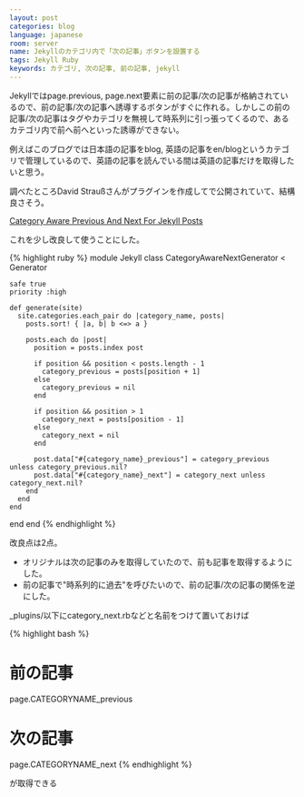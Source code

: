 ```yaml
---
layout: post
categories: blog
language: japanese
room: server
name: Jekyllのカテゴリ内で「次の記事」ボタンを設置する
tags: Jekyll Ruby
keywords: カテゴリ, 次の記事, 前の記事, jekyll
---
```


Jekyllではpage.previous, page.next要素に前の記事/次の記事が格納されているので、前の記事/次の記事へ誘導するボタンがすぐに作れる。しかしこの前の記事/次の記事はタグやカテゴリを無視して時系列に引っ張ってくるので、あるカテゴリ内で前へ前へといった誘導ができない。

例えばこのブログでは日本語の記事をblog, 英語の記事をen/blogというカテゴリで管理しているので、英語の記事を読んでいる間は英語の記事だけを取得したいと思う。

調べたところDavid Straußさんがプラグインを作成してで公開されていて、結構良さそう。

[Category Aware Previous And Next For Jekyll Posts](http://stravid.com/en/category-aware-previous-and-next-for-jekyll-posts/)

これを少し改良して使うことにした。

{% highlight ruby %}
module Jekyll
  class CategoryAwareNextGenerator < Generator

    safe true
    priority :high

    def generate(site)
      site.categories.each_pair do |category_name, posts|
        posts.sort! { |a, b| b <=> a }

        posts.each do |post|
          position = posts.index post

          if position && position < posts.length - 1
            category_previous = posts[position + 1]
          else
            category_previous = nil
          end

          if position && position > 1
            category_next = posts[position - 1]
          else
            category_next = nil
          end

          post.data["#{category_name}_previous"] = category_previous unless category_previous.nil?
          post.data["#{category_name}_next"] = category_next unless category_next.nil?
        end
      end
    end
  end
end
{% endhighlight %}

改良点は2点。

* オリジナルは次の記事のみを取得していたので、前も記事を取得するようにした。
* 前の記事で"時系列的に過去"を呼びたいので、前の記事/次の記事の関係を逆にした。

_plugins/以下にcategory_next.rbなどと名前をつけて置いておけば

{% highlight bash %}
# 前の記事
page.CATEGORYNAME_previous
# 次の記事
page.CATEGORYNAME_next
{% endhighlight %}

が取得できる

